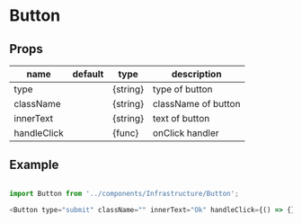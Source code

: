# Button

## Props

| name        | default | type     | description         |
| ----------- | ------- | -------- | ------------------- |
| type        |         | {string} | type of button      |
| className   |         | {string} | className of button |
| innerText   |         | {string} | text of button      |
| handleClick |         | {func}   | onClick handler     |

## Example

```javascript

import Button from '../components/Infrastructure/Button';

<Button type="submit" className="" innerText="Ok" handleClick={() => {}} />;
```
